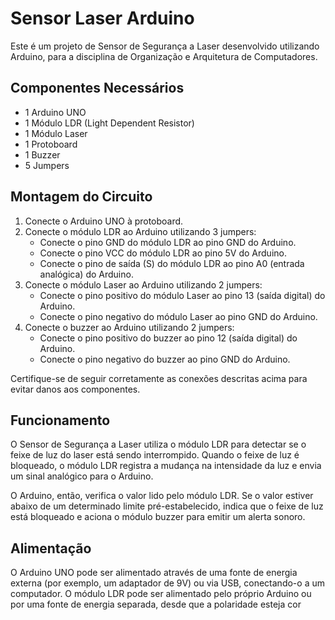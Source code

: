 # Sensor Laser Arduino

Este é um projeto de Sensor de Segurança a Laser desenvolvido utilizando Arduino, para a disciplina de Organização e Arquitetura de Computadores.

## Componentes Necessários

- 1 Arduino UNO
- 1 Módulo LDR (Light Dependent Resistor)
- 1 Módulo Laser
- 1 Protoboard
- 1 Buzzer
- 5 Jumpers

## Montagem do Circuito

1. Conecte o Arduino UNO à protoboard.
2. Conecte o módulo LDR ao Arduino utilizando 3 jumpers:
   - Conecte o pino GND do módulo LDR ao pino GND do Arduino.
   - Conecte o pino VCC do módulo LDR ao pino 5V do Arduino.
   - Conecte o pino de saída (S) do módulo LDR ao pino A0 (entrada analógica) do Arduino.
3. Conecte o módulo Laser ao Arduino utilizando 2 jumpers:
   - Conecte o pino positivo do módulo Laser ao pino 13 (saída digital) do Arduino.
   - Conecte o pino negativo do módulo Laser ao pino GND do Arduino.
4. Conecte o buzzer ao Arduino utilizando 2 jumpers:
   - Conecte o pino positivo do buzzer ao pino 12 (saída digital) do Arduino.
   - Conecte o pino negativo do buzzer ao pino GND do Arduino.

Certifique-se de seguir corretamente as conexões descritas acima para evitar danos aos componentes.

## Funcionamento

O Sensor de Segurança a Laser utiliza o módulo LDR para detectar se o feixe de luz do laser está sendo interrompido. Quando o feixe de luz é bloqueado, o módulo LDR registra a mudança na intensidade da luz e envia um sinal analógico para o Arduino.

O Arduino, então, verifica o valor lido pelo módulo LDR. Se o valor estiver abaixo de um determinado limite pré-estabelecido, indica que o feixe de luz está bloqueado e aciona o módulo buzzer para emitir um alerta sonoro.

## Alimentação

O Arduino UNO pode ser alimentado através de uma fonte de energia externa (por exemplo, um adaptador de 9V) ou via USB, conectando-o a um computador. O módulo LDR pode ser alimentado pelo próprio Arduino ou por uma fonte de energia separada, desde que a polaridade esteja cor
